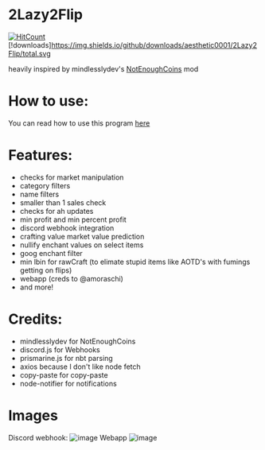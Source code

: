 # 2Lazy2Flip  
[![HitCount](http://hits.dwyl.com/aesthetic0001/2Lazy2Flip.svg)](http://hits.dwyl.com/aesthetic0001/2Lazy2Flip) [!downloads]https://img.shields.io/github/downloads/aesthetic0001/2Lazy2Flip/total.svg

heavily inspired by mindlesslydev's [NotEnoughCoins](https://github.com/mindlesslydev/NotEnoughCoins) mod  

# How to use:

You can read how to use this program [here](https://github.com/aesthetic0001/2Lazy2Flip/blob/main/docs/howto.md)

# Features:
- checks for market manipulation
- category filters 
- name filters
- smaller than 1 sales check
- checks for ah updates 
- min profit and min percent profit
- discord webhook integration
- crafting value market value prediction 
- nullify enchant values on select items
- goog enchant filter
- min lbin for rawCraft (to elimate stupid items like AOTD's with fumings getting on flips)
- webapp (creds to @amoraschi)
- and more!  

# Credits:
- mindlesslydev for NotEnoughCoins
- discord.js for Webhooks
- prismarine.js for nbt parsing
- axios because I don't like node fetch
- copy-paste for copy-paste
- node-notifier for notifications

# Images
Discord webhook:
![image](https://user-images.githubusercontent.com/15858616/142711597-1968ef3f-cded-4b37-b2a3-0f4178ae37f6.png)
Webapp
![image](https://user-images.githubusercontent.com/15858616/142747304-98b80c0d-475a-404b-8171-dea3132b8c89.png)
